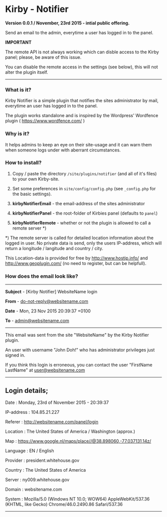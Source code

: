 # Kirby - Notifier

**Version 0.0.1 / November, 23rd 2015 - intial public offering.**

Send an email to the admin, everytime a user has logged in to the panel.

**IMPORTANT**

The remote API is not always working which can disble access to the Kirby panel; please, be aware of this issue.

You can disable the remote access in the settings (see below), this will not alter the plugin itself.

****

### What is it?

Kirby Notifier is a simple plugin that notifies the sites administrator by mail, everytime an user has logged in to the panel.

The plugin works standalone and is inspired by the Wordpress' Wordfence plugin ( https://www.wordfence.com/ )

### Why is it?

It helps admins to keep an eye on their site-usage and it can warn them when someone logs under with aberrant circumstances.

### How to install?

1. Copy / paste the directory ```/site/plugins/notifier``` (and all of it's files) to your own Kirby-site.
2. Set some preferences in ```site/config/config.php``` (see ```_config.php``` for the basic settings).

  1. **kirbyNotifierEmail** - the email-address of the sites administrator
  2. **kirbyNotifierPanel** - the root-folder of Kirbies panel (defaults to ```panel```)
  3. **kirbyNotifierRemote** - whether or not the plugin is allowed to call a remote server *)

*) The remote server is called for detailed location information about the logged in user. No private data is send, only the users IP-address, which will return a longitude / langitude and country / city.

This Location-data is provided for free by http://www.hostip.info/ and http://www.geoplugin.com/ (no need to register, but can be helpfull).

### How does the email look like?

****

**Subject** - [Kirby Notifier] WebsiteName login

**From** - do-not-reply@websitename.com

**Date** - Mon, 23 Nov 2015 20:39:37 +0100

**To** - admin@websitename.com

****

This email was sent from the site "WebsiteName" by the Kirby Notifier plugin.

An user with username "John Doh!" who has administrator privileges just signed in.

If you think this login is erroneous, you can contact the user "FirstName LastName" at user@websitename.com

---
Login details;
---

Date : Monday, 23rd of November 2015 - 20:39:37

IP-address : 104.85.21.227

Referer : http://websitename.com/panel/login

Location : The United States of America / Washington (approx.)

Map : https://www.google.nl/maps/place//@38.898060,-77.037131,14z/

Language : EN / English

Provider : president.whitehouse.gov

Country : The United States of America

Server : ny009.whitehouse.gov

Domain : websitename.com

System : Mozilla/5.0 (Windows NT 10.0; WOW64) AppleWebKit/537.36 (KHTML, like Gecko) Chrome/46.0.2490.86 Safari/537.36

---
